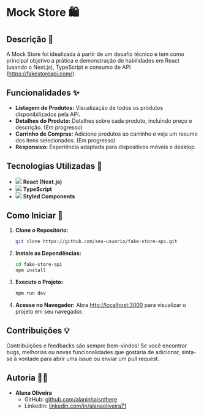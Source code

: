 # Mock Store 🛍️

## Descrição 📄

A Mock Store foi idealizada á partir de um desafio técnico e tem como principal objetivo a prática e demonstração de habilidades em React (usando o Next.js), TypeScript e consumo de API (https://fakestoreapi.com/).

## Funcionalidades ✨

- **Listagem de Produtos:** Visualização de todos os produtos disponibilizados pela API.
- **Detalhes do Produto:** Detalhes sobre cada produto, incluindo preço e descrição. (Em progresso)
- **Carrinho de Compras:** Adicione produtos ao carrinho e veja um resumo dos itens selecionados. (Em progresso)
- **Responsivo:** Experiência adaptada para dispositivos móveis e desktop.

## Tecnologias Utilizadas 🚀

- <img src="https://skillicons.dev/icons?i=nextjs"> **React (Next.js)**
- <img src="https://skillicons.dev/icons?i=typescript"> **TypeScript**
- <img src="https://skillicons.dev/icons?i=css"> **Styled Components**

## Como Iniciar 🚀

1. **Clone o Repositório:**
   ```bash
   git clone https://github.com/seu-usuario/fake-store-api.git
   ```

2. **Instale as Dependências:**
   ```bash
   cd fake-store-api
   npm install
   ```

3. **Execute o Projeto:**
   ```bash
   npm run dev
   ```

4. **Acesse no Navegador:**
   Abra [http://localhost:3000](http://localhost:3000) para visualizar o projeto em seu navegador.

## Contribuições 💡

Contribuições e feedbacks são sempre bem-vindos! Se você encontrar bugs, melhorias ou novas funcionalidades que gostaria de adicionar, sinta-se à vontade para abrir uma issue ou enviar um pull request.

## Autoria 🧑‍💻

- **Alana Oliveira**
  - GitHub: [github.com/alaninhaisnthere](https://github.com/alaninhaisnthere)
  - LinkedIn: [linkedin.com/in/alanaoliveira71](https://linkedin.com/in/alanaoliveira71)
